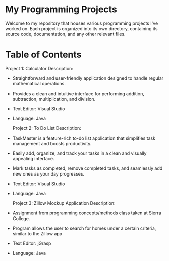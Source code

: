 # My Programming Projects

Welcome to my repository that houses various programming projects I've worked on. Each project is organized into its own directory, containing its source code, documentation, and any other relevant files.

# Table of Contents

  Project 1: Calculator
Description: 
- Straightforward and user-friendly application designed to handle regular mathematical operations.
- Provides a clean and intuitive interface for performing addition, subtraction, multiplication, and division.
- Text Editor: Visual Studio
- Language: Java
   
  Project 2: To Do List
Description:
- TaskMaster is a feature-rich to-do list application that simplifies task management and boosts productivity.
- Easily add, organize, and track your tasks in a clean and visually appealing interface.
- Mark tasks as completed, remove completed tasks, and seamlessly add new ones as your day progresses.
- Text Editor: Visual Studio
- Language: Java

  Project 3: Zillow Mockup Application
Description:
- Assignment from programming concepts/methods class taken at Sierra College.
- Program allows the user to search for homes under a certain criteria, similar to the Zillow app
- Text Editor: jGrasp
- Language: Java
  
